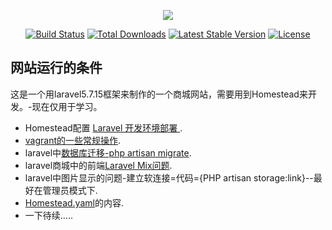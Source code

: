 <p align="center"><img src="https://laravel.com/assets/img/components/logo-laravel.svg"></p>

<p align="center">
<a href="https://travis-ci.org/laravel/framework"><img src="https://travis-ci.org/laravel/framework.svg" alt="Build Status"></a>
<a href="https://packagist.org/packages/laravel/framework"><img src="https://poser.pugx.org/laravel/framework/d/total.svg" alt="Total Downloads"></a>
<a href="https://packagist.org/packages/laravel/framework"><img src="https://poser.pugx.org/laravel/framework/v/stable.svg" alt="Latest Stable Version"></a>
<a href="https://packagist.org/packages/laravel/framework"><img src="https://poser.pugx.org/laravel/framework/license.svg" alt="License"></a>
</p>

## 网站运行的条件

这是一个用laravel5.7.15框架来制作的一个商城网站，需要用到Homestead来开发。-现在仅用于学习。

- Homestead配置 [Laravel 开发环境部署 ](https://learnku.com/docs/laravel-development-environment/5.7).
- [vagrant的一些常规操作](https://www.jianshu.com/p/49422c3929ca).
- laravel中[数据库迁移-php artisan migrate](https://laravelacademy.org/post/9580.html).
- laravel商城中的前端[Laravel Mix问题](https://www.jianshu.com/p/f51a74f8d27f).
- laravel中图片显示的问题-建立软连接=代码={PHP artisan storage:link}--最好在管理员模式下.
- [Homestead.yaml](https://www.jianshu.com/p/78c13154a292)的内容.
- 一下待续.....





